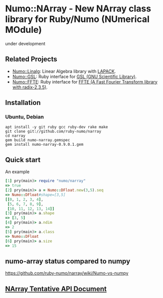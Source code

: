 # Numo::NArray - New NArray class library for Ruby/Numo (NUmerical MOdule)
under development

## Related Projects
* [Numo::Linalg](https://github.com/ruby-numo/linalg): Linear Algebra library with [LAPACK](http://www.netlib.org/lapack/).
* [Numo::GSL](https://github.com/ruby-numo/gsl): Ruby interface for [GSL (GNU Scientific Library)](http://www.gnu.org/software/gsl/).
* [Numo::FFTE](https://github.com/ruby-numo/ffte): Ruby interface for [FFTE (A Fast Fourier Transform library with radix-2,3,5)](http://www.ffte.jp/).

## Installation
### Ubuntu, Debian
```shell
apt install -y git ruby gcc ruby-dev rake make
git clone git://github.com/ruby-numo/narray
cd narray
gem build numo-narray.gemspec
gem install numo-narray-0.9.0.1.gem
```

## Quick start
An example
```ruby
[1] pry(main)> require "numo/narray"
=> true
[2] pry(main)> a = Numo::DFloat.new(3,5).seq
=> Numo::DFloat#shape=[3,5]
[[0, 1, 2, 3, 4],
 [5, 6, 7, 8, 9],
 [10, 11, 12, 13, 14]]
[3] pry(main)> a.shape
=> [3, 5]
[4] pry(main)> a.ndim
=> 2
[5] pry(main)> a.class
=> Numo::DFloat
[6] pry(main)> a.size
=> 15
```

## numo-array status compared to numpy

https://github.com/ruby-numo/narray/wiki/Numo-vs-numpy

## [NArray Tentative API Document](http://ruby-numo.github.io/narray/narray/frames.html)

